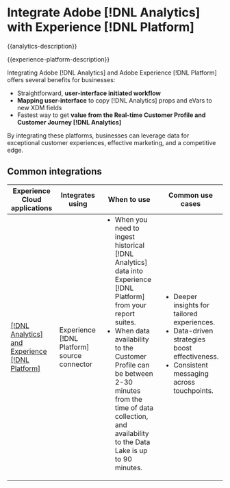 ---
---

# Integrate Adobe [!DNL Analytics] with Experience [!DNL Platform]

{{analytics-description}}

{{experience-platform-description}}

Integrating Adobe [!DNL Analytics] and Adobe Experience [!DNL Platform] offers several benefits for businesses:

+ Straightforward, **user-interface initiated workflow**
+ **Mapping user-interface** to copy [!DNL Analytics] props and eVars to new XDM fields
+ Fastest way to get **value from the Real-time Customer Profile and Customer Journey [!DNL Analytics]**

By integrating these platforms, businesses can leverage data for exceptional customer experiences, effective marketing, and a competitive edge.

## Common integrations

<table>
    <thead>
        <tr>
            <th>Experience Cloud applications</th>
            <th>Integrates using</th>
            <th>When to use</th>
            <th>Common use cases</th>
        </tr>
    </thead>
    <tbody>
        <tr>
            <td><a href="https://experienceleague.adobe.com/docs/experience-platform/sources/ui-tutorials/create/adobe-applications/analytics.html" target="_blank" rel="noreferrer">[!DNL Analytics] and Experience [!DNL Platform]</a></td>
            <td>Experience [!DNL Platform] source connector</td>
            <td>
                <ul style="margin-top: 0;">
                    <li>When you need to ingest historical [!DNL Analytics] data into Experience [!DNL Platform] from your report suites.</li>
                    <li>When data availability to the Customer Profile can be between 2-30 minutes from the time of data collection, and availability to the Data Lake is up to 90 minutes.</li>
                </ul>
            </td>
            <td>
                <ul style="margin-top: 0;">
                    <li>Deeper insights for tailored experiences.</li>
                    <li>Data-driven strategies boost effectiveness.</li>
                    <li>Consistent messaging across touchpoints.</li>
                </ul>
            </td>
        </tr>
    </tbody>          
</table>
